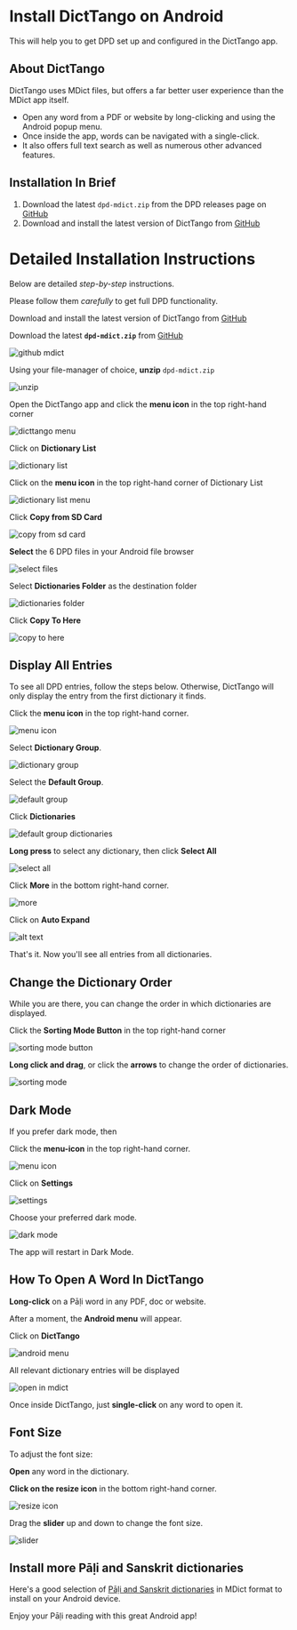 # Install DictTango on Android

This will help you to get DPD set up and configured in the DictTango app.

## About DictTango

DictTango uses MDict files, but offers a far better user experience than the MDict app itself.
- Open any word from a PDF or website by long-clicking and using the Android popup menu.
- Once inside the app, words can be navigated with a single-click.
- It also offers full text search as well as numerous other advanced features.

## Installation In Brief

1. Download the latest `dpd-mdict.zip` from the DPD releases page on [GitHub](https://github.com/digitalpalidictionary/dpd-db/releases/latest)
2. Download and install the latest version of DictTango from [GitHub](https://github.com/Jimex/DictTango-Android/releases/latest)

# Detailed Installation Instructions

Below are detailed *step-by-step* instructions. 

Please follow them *carefully* to get full DPD functionality. 

Download and install the latest version of DictTango from [GitHub](https://github.com/Jimex/DictTango-Android/releases/latest)

Download the latest **`dpd-mdict.zip`** from [GitHub](https://github.com/digitalpalidictionary/dpd-db/releases/latest) 

![github mdict](../pics/dicttango2/0_github.png)

Using your file-manager of choice, **unzip** `dpd-mdict.zip` 

![unzip](../pics/dicttango2/2_extract.jpg)

Open the DictTango app and click the **menu icon** in the top right-hand corner 

![dicttango menu](../pics/dicttango2/4_menu.jpg)

Click on **Dictionary List** 

![dictionary list](../pics/dicttango2/5_dictionary_list.jpg)

Click on the **menu icon** in the top right-hand corner of Dictionary List 

![dictionary list menu](../pics/dicttango2/6_dictionary_list_menu.jpg)

Click **Copy from SD Card** 

![copy from sd card](../pics/dicttango2/7_copy_from_sd_card.jpg)

**Select** the 6 DPD files in your Android file browser 

![select files](../pics/dicttango2/8_select.jpg)

Select **Dictionaries Folder** as the destination folder 

![dictionaries folder](../pics/dicttango2/9_dictionaries_folder.jpg)

Click **Copy To Here** 

![copy to here](../pics/dicttango2/10_copy_here.jpg)


## Display All Entries

To see all DPD entries, follow the steps below. Otherwise, DictTango will only display the entry from the first dictionary it finds.

Click the **menu icon** in the top right-hand corner.

![menu icon](../pics/dicttango2/4_menu.jpg)

Select **Dictionary Group**. 

![dictionary group](../pics/dicttango2/dictionary_group.jpg)

Select the **Default Group**.

![default group](../pics/dicttango2/default_group.jpg)

Click **Dictionaries**

![default group dictionaries](../pics/dicttango2/default_group_dictionaries.jpg)

**Long press** to select any dictionary, then click **Select All** 

![select all](../pics/dicttango2/default_group_select_all.jpg)

Click **More** in the bottom right-hand corner. 

![more](../pics/dicttango2/default_group_more.jpg)

Click on **Auto Expand** 

![alt text](../pics/dicttango2/dictionary_group_auto_expand.jpg)

That's it. Now you'll see all entries from all dictionaries. 


## Change the Dictionary Order

While you are there, you can change the order in which dictionaries are displayed.

Click the **Sorting Mode Button** in the top right-hand corner 

![sorting mode button](../pics/dicttango2/sorting_mode_button.jpg)

**Long click and drag**, or click the **arrows** to change the order of dictionaries. 

![sorting mode](../pics/dicttango2/sorting_mode.jpg)


## Dark Mode

If you prefer dark mode, then

Click the **menu-icon** in the top right-hand corner. 

![menu icon](../pics/dicttango2/4_menu.jpg)  

Click on **Settings** 

![settings](../pics/dicttango2/settings.jpg)

Choose your preferred dark mode. 

![dark mode](../pics/dicttango2/dark_mode.jpg)

The app will restart in Dark Mode.



## How To Open A Word In DictTango

**Long-click** on a Pāḷi word in any PDF, doc or website.

After a moment, the **Android menu** will appear.

Click on **DictTango** 

![android menu](../pics/dicttango2/android_menu.jpg)

All relevant dictionary entries will be displayed 

![open in mdict](../pics/dicttango2/android_opened.jpg)

Once inside DictTango, just **single-click** on any word to open it. 


## Font Size

To adjust the font size:

**Open** any word in the dictionary.

**Click on the resize icon** in the bottom right-hand corner.

![resize icon](../pics/dicttango2/resize.jpg)

Drag the **slider** up and down to change the font size.

![slider](../pics/dicttango2/slider.jpg)


## Install more Pāḷi and Sanskrit dictionaries

Here's a good selection of [Pāḷi and Sanskrit dictionaries](https://github.com/digitalpalidictionary/dpd-db/tree/main/exporter/other_dictionaries) in MDict format to install on your Android device.


Enjoy your Pāḷi reading with this great Android app!
